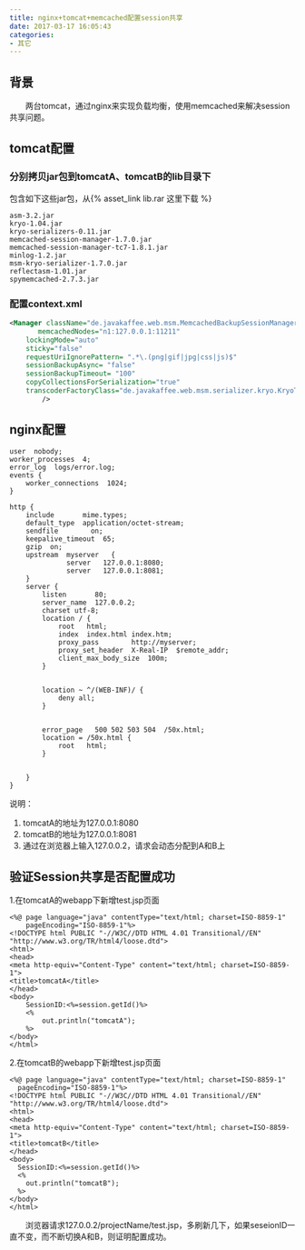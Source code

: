 ```yaml
---
title: nginx+tomcat+memcached配置session共享
date: 2017-03-17 16:05:43
categories:
- 其它
---
```




## 背景

&emsp;&emsp;两台tomcat，通过nginx来实现负载均衡，使用memcached来解决session共享问题。

## tomcat配置

### 分别拷贝jar包到tomcatA、tomcatB的lib目录下

包含如下这些jar包，从{% asset_link lib.rar 这里下载 %}



```
asm-3.2.jar
kryo-1.04.jar
kryo-serializers-0.11.jar
memcached-session-manager-1.7.0.jar
memcached-session-manager-tc7-1.8.1.jar
minlog-1.2.jar
msm-kryo-serializer-1.7.0.jar
reflectasm-1.01.jar
spymemcached-2.7.3.jar
```

### 配置context.xml

```xml
<Manager className="de.javakaffee.web.msm.MemcachedBackupSessionManager"
	   memcachedNodes="n1:127.0.0.1:11211"
	lockingMode="auto"
	sticky="false"
	requestUriIgnorePattern= ".*\.(png|gif|jpg|css|js)$"
	sessionBackupAsync= "false"
	sessionBackupTimeout= "100"
	copyCollectionsForSerialization="true"
	transcoderFactoryClass="de.javakaffee.web.msm.serializer.kryo.KryoTranscoderFactory"
		/>
```

## nginx配置


```
user  nobody;  
worker_processes  4;  
error_log  logs/error.log;  
events {  
    worker_connections  1024;  
}  

http {  
    include       mime.types;  
    default_type  application/octet-stream;  
    sendfile        on;  
    keepalive_timeout  65;  
    gzip  on;  
    upstream  myserver   {  
              server   127.0.0.1:8080;  
              server   127.0.0.1:8081;  
    }  
    server {  
        listen       80;  
        server_name  127.0.0.2;  
        charset utf-8;  
        location / {  
            root   html;  
            index  index.html index.htm;  
            proxy_pass        http://myserver;  
            proxy_set_header  X-Real-IP  $remote_addr;  
            client_max_body_size  100m;  
        }  


        location ~ ^/(WEB-INF)/ {
            deny all;
        }


        error_page   500 502 503 504  /50x.html;  
        location = /50x.html {  
            root   html;  
        }  


    }  
}  
```

说明：
1. tomcatA的地址为127.0.0.1:8080
2. tomcatB的地址为127.0.0.1:8081
3. 通过在浏览器上输入127.0.0.2，请求会动态分配到A和B上

## 验证Session共享是否配置成功

1.在tomcatA的webapp下新增test.jsp页面

```
<%@ page language="java" contentType="text/html; charset=ISO-8859-1"
	pageEncoding="ISO-8859-1"%>
<!DOCTYPE html PUBLIC "-//W3C//DTD HTML 4.01 Transitional//EN" "http://www.w3.org/TR/html4/loose.dtd">
<html>
<head>
<meta http-equiv="Content-Type" content="text/html; charset=ISO-8859-1">
<title>tomcatA</title>
</head>
<body>
	SessionID:<%=session.getId()%>
	<%
		out.println("tomcatA");
	%>
</body>
</html>
```

2.在tomcatB的webapp下新增test.jsp页面

```
<%@ page language="java" contentType="text/html; charset=ISO-8859-1"
  pageEncoding="ISO-8859-1"%>
<!DOCTYPE html PUBLIC "-//W3C//DTD HTML 4.01 Transitional//EN" "http://www.w3.org/TR/html4/loose.dtd">
<html>
<head>
<meta http-equiv="Content-Type" content="text/html; charset=ISO-8859-1">
<title>tomcatB</title>
</head>
<body>
  SessionID:<%=session.getId()%>
  <%
    out.println("tomcatB");
  %>
</body>
</html>
```
&emsp;&emsp;浏览器请求127.0.0.2/projectName/test.jsp，多刷新几下，如果seseionID一直不变，而不断切换A和B，则证明配置成功。
